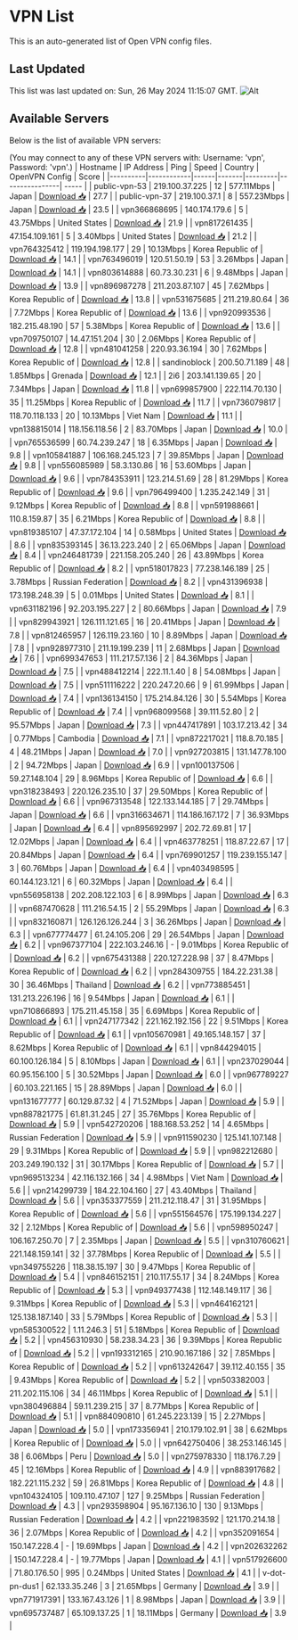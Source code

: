 # VPN List

This is an auto-generated list of Open VPN config files.

## Last Updated

This list was last updated on: Sun, 26 May 2024 11:15:07 GMT.
![Alt](https://repobeats.axiom.co/api/embed/186b98318ef1479477931607c1ad7d823f12451f.svg "Repobeats analytics image")

## Available Servers

Below is the list of available VPN servers:

(You may connect to any of these VPN servers with: Username: 'vpn', Password: 'vpn'.)
| Hostname | IP Address | Ping | Speed | Country | OpenVPN Config | Score |
|----------|------------|------|-------|---------|----------------| ----- |
| public-vpn-53 | 219.100.37.225 | 12 | 577.11Mbps | Japan | [Download 📥](./configs/server_0_JP.ovpn) | 27.7 |
| public-vpn-37 | 219.100.37.1 | 8 | 557.23Mbps | Japan | [Download 📥](./configs/server_1_JP.ovpn) | 23.5 |
| vpn366868695 | 140.174.179.6 | 5 | 43.75Mbps | United States | [Download 📥](./configs/server_2_US.ovpn) | 21.9 |
| vpn817261435 | 47.154.109.161 | 5 | 3.40Mbps | United States | [Download 📥](./configs/server_3_US.ovpn) | 21.2 |
| vpn764325412 | 119.194.198.177 | 29 | 10.13Mbps | Korea Republic of | [Download 📥](./configs/server_4_KR.ovpn) | 14.1 |
| vpn763496019 | 120.51.50.19 | 53 | 3.26Mbps | Japan | [Download 📥](./configs/server_5_JP.ovpn) | 14.1 |
| vpn803614888 | 60.73.30.231 | 6 | 9.48Mbps | Japan | [Download 📥](./configs/server_6_JP.ovpn) | 13.9 |
| vpn896987278 | 211.203.87.107 | 45 | 7.62Mbps | Korea Republic of | [Download 📥](./configs/server_7_KR.ovpn) | 13.8 |
| vpn531675685 | 211.219.80.64 | 36 | 7.72Mbps | Korea Republic of | [Download 📥](./configs/server_8_KR.ovpn) | 13.6 |
| vpn920993536 | 182.215.48.190 | 57 | 5.38Mbps | Korea Republic of | [Download 📥](./configs/server_9_KR.ovpn) | 13.6 |
| vpn709750107 | 14.47.151.204 | 30 | 2.06Mbps | Korea Republic of | [Download 📥](./configs/server_10_KR.ovpn) | 12.8 |
| vpn481041258 | 220.93.36.194 | 30 | 7.62Mbps | Korea Republic of | [Download 📥](./configs/server_11_KR.ovpn) | 12.8 |
| sandinoblock | 200.50.71.189 | 48 | 1.85Mbps | Grenada | [Download 📥](./configs/server_12_GD.ovpn) | 12.1 |
| 2i6 | 203.141.139.65 | 20 | 7.34Mbps | Japan | [Download 📥](./configs/server_13_JP.ovpn) | 11.8 |
| vpn699857900 | 222.114.70.130 | 35 | 11.25Mbps | Korea Republic of | [Download 📥](./configs/server_14_KR.ovpn) | 11.7 |
| vpn736079817 | 118.70.118.133 | 20 | 10.13Mbps | Viet Nam | [Download 📥](./configs/server_15_VN.ovpn) | 11.1 |
| vpn138815014 | 118.156.118.56 | 2 | 83.70Mbps | Japan | [Download 📥](./configs/server_16_JP.ovpn) | 10.0 |
| vpn765536599 | 60.74.239.247 | 18 | 6.35Mbps | Japan | [Download 📥](./configs/server_17_JP.ovpn) | 9.8 |
| vpn105841887 | 106.168.245.123 | 7 | 39.85Mbps | Japan | [Download 📥](./configs/server_18_JP.ovpn) | 9.8 |
| vpn556085989 | 58.3.130.86 | 16 | 53.60Mbps | Japan | [Download 📥](./configs/server_19_JP.ovpn) | 9.6 |
| vpn784353911 | 123.214.51.69 | 28 | 81.29Mbps | Korea Republic of | [Download 📥](./configs/server_20_KR.ovpn) | 9.6 |
| vpn796499400 | 1.235.242.149 | 31 | 9.12Mbps | Korea Republic of | [Download 📥](./configs/server_21_KR.ovpn) | 8.8 |
| vpn591988661 | 110.8.159.87 | 35 | 6.21Mbps | Korea Republic of | [Download 📥](./configs/server_22_KR.ovpn) | 8.8 |
| vpn819385107 | 47.37.172.104 | 14 | 0.58Mbps | United States | [Download 📥](./configs/server_23_US.ovpn) | 8.6 |
| vpn835393145 | 36.13.223.240 | 2 | 65.06Mbps | Japan | [Download 📥](./configs/server_24_JP.ovpn) | 8.4 |
| vpn246481739 | 221.158.205.240 | 26 | 43.89Mbps | Korea Republic of | [Download 📥](./configs/server_25_KR.ovpn) | 8.2 |
| vpn518017823 | 77.238.146.189 | 25 | 3.78Mbps | Russian Federation | [Download 📥](./configs/server_26_RU.ovpn) | 8.2 |
| vpn431396938 | 173.198.248.39 | 5 | 0.01Mbps | United States | [Download 📥](./configs/server_27_US.ovpn) | 8.1 |
| vpn631182196 | 92.203.195.227 | 2 | 80.66Mbps | Japan | [Download 📥](./configs/server_28_JP.ovpn) | 7.9 |
| vpn829943921 | 126.111.121.65 | 16 | 20.41Mbps | Japan | [Download 📥](./configs/server_29_JP.ovpn) | 7.8 |
| vpn812465957 | 126.119.23.160 | 10 | 8.89Mbps | Japan | [Download 📥](./configs/server_30_JP.ovpn) | 7.8 |
| vpn928977310 | 211.19.199.239 | 11 | 2.68Mbps | Japan | [Download 📥](./configs/server_31_JP.ovpn) | 7.6 |
| vpn699347653 | 111.217.57.136 | 2 | 84.36Mbps | Japan | [Download 📥](./configs/server_32_JP.ovpn) | 7.5 |
| vpn488412214 | 222.11.1.40 | 8 | 54.08Mbps | Japan | [Download 📥](./configs/server_33_JP.ovpn) | 7.5 |
| vpn511116222 | 220.247.20.66 | 9 | 61.99Mbps | Japan | [Download 📥](./configs/server_34_JP.ovpn) | 7.4 |
| vpn136134150 | 175.214.84.126 | 30 | 5.54Mbps | Korea Republic of | [Download 📥](./configs/server_35_KR.ovpn) | 7.4 |
| vpn968099568 | 39.111.52.80 | 2 | 95.57Mbps | Japan | [Download 📥](./configs/server_36_JP.ovpn) | 7.3 |
| vpn447417891 | 103.17.213.42 | 34 | 0.77Mbps | Cambodia | [Download 📥](./configs/server_37_KH.ovpn) | 7.1 |
| vpn872217021 | 118.8.70.185 | 4 | 48.21Mbps | Japan | [Download 📥](./configs/server_38_JP.ovpn) | 7.0 |
| vpn927203815 | 131.147.78.100 | 2 | 94.72Mbps | Japan | [Download 📥](./configs/server_39_JP.ovpn) | 6.9 |
| vpn100137506 | 59.27.148.104 | 29 | 8.96Mbps | Korea Republic of | [Download 📥](./configs/server_40_KR.ovpn) | 6.6 |
| vpn318238493 | 220.126.235.10 | 37 | 29.50Mbps | Korea Republic of | [Download 📥](./configs/server_41_KR.ovpn) | 6.6 |
| vpn967313548 | 122.133.144.185 | 7 | 29.74Mbps | Japan | [Download 📥](./configs/server_42_JP.ovpn) | 6.6 |
| vpn316634671 | 114.186.167.172 | 7 | 36.93Mbps | Japan | [Download 📥](./configs/server_43_JP.ovpn) | 6.4 |
| vpn895692997 | 202.72.69.81 | 17 | 12.02Mbps | Japan | [Download 📥](./configs/server_44_JP.ovpn) | 6.4 |
| vpn463778251 | 118.87.22.67 | 17 | 20.84Mbps | Japan | [Download 📥](./configs/server_45_JP.ovpn) | 6.4 |
| vpn769901257 | 119.239.155.147 | 3 | 60.76Mbps | Japan | [Download 📥](./configs/server_46_JP.ovpn) | 6.4 |
| vpn403498595 | 60.144.123.121 | 6 | 60.32Mbps | Japan | [Download 📥](./configs/server_47_JP.ovpn) | 6.4 |
| vpn556958138 | 202.208.122.103 | 6 | 8.99Mbps | Japan | [Download 📥](./configs/server_48_JP.ovpn) | 6.3 |
| vpn687470628 | 111.216.54.15 | 2 | 55.29Mbps | Japan | [Download 📥](./configs/server_49_JP.ovpn) | 6.3 |
| vpn832160871 | 126.126.126.244 | 3 | 36.26Mbps | Japan | [Download 📥](./configs/server_50_JP.ovpn) | 6.3 |
| vpn677774477 | 61.24.105.206 | 29 | 26.54Mbps | Japan | [Download 📥](./configs/server_51_JP.ovpn) | 6.2 |
| vpn967377104 | 222.103.246.16 | - | 9.01Mbps | Korea Republic of | [Download 📥](./configs/server_52_KR.ovpn) | 6.2 |
| vpn675431388 | 220.127.228.98 | 37 | 8.47Mbps | Korea Republic of | [Download 📥](./configs/server_53_KR.ovpn) | 6.2 |
| vpn284309755 | 184.22.231.38 | 30 | 36.46Mbps | Thailand | [Download 📥](./configs/server_54_TH.ovpn) | 6.2 |
| vpn773885451 | 131.213.226.196 | 16 | 9.54Mbps | Japan | [Download 📥](./configs/server_55_JP.ovpn) | 6.1 |
| vpn710866893 | 175.211.45.158 | 35 | 6.69Mbps | Korea Republic of | [Download 📥](./configs/server_56_KR.ovpn) | 6.1 |
| vpn247177342 | 221.162.192.156 | 22 | 9.51Mbps | Korea Republic of | [Download 📥](./configs/server_57_KR.ovpn) | 6.1 |
| vpn105670981 | 49.165.148.157 | 37 | 8.62Mbps | Korea Republic of | [Download 📥](./configs/server_58_KR.ovpn) | 6.1 |
| vpn844294015 | 60.100.126.184 | 5 | 8.10Mbps | Japan | [Download 📥](./configs/server_59_JP.ovpn) | 6.1 |
| vpn237029044 | 60.95.156.100 | 5 | 30.52Mbps | Japan | [Download 📥](./configs/server_60_JP.ovpn) | 6.0 |
| vpn967789227 | 60.103.221.165 | 15 | 28.89Mbps | Japan | [Download 📥](./configs/server_61_JP.ovpn) | 6.0 |
| vpn131677777 | 60.129.87.32 | 4 | 71.52Mbps | Japan | [Download 📥](./configs/server_62_JP.ovpn) | 5.9 |
| vpn887821775 | 61.81.31.245 | 27 | 35.76Mbps | Korea Republic of | [Download 📥](./configs/server_63_KR.ovpn) | 5.9 |
| vpn542720206 | 188.168.53.252 | 14 | 4.65Mbps | Russian Federation | [Download 📥](./configs/server_64_RU.ovpn) | 5.9 |
| vpn911590230 | 125.141.107.148 | 29 | 9.31Mbps | Korea Republic of | [Download 📥](./configs/server_65_KR.ovpn) | 5.9 |
| vpn982212680 | 203.249.190.132 | 31 | 30.17Mbps | Korea Republic of | [Download 📥](./configs/server_66_KR.ovpn) | 5.7 |
| vpn969513234 | 42.116.132.166 | 34 | 4.98Mbps | Viet Nam | [Download 📥](./configs/server_67_VN.ovpn) | 5.6 |
| vpn214299739 | 184.22.104.160 | 27 | 43.40Mbps | Thailand | [Download 📥](./configs/server_68_TH.ovpn) | 5.6 |
| vpn353377559 | 211.212.118.47 | 31 | 31.95Mbps | Korea Republic of | [Download 📥](./configs/server_69_KR.ovpn) | 5.6 |
| vpn551564576 | 175.199.134.227 | 32 | 2.12Mbps | Korea Republic of | [Download 📥](./configs/server_70_KR.ovpn) | 5.6 |
| vpn598950247 | 106.167.250.70 | 7 | 2.35Mbps | Japan | [Download 📥](./configs/server_71_JP.ovpn) | 5.5 |
| vpn310760621 | 221.148.159.141 | 32 | 37.78Mbps | Korea Republic of | [Download 📥](./configs/server_72_KR.ovpn) | 5.5 |
| vpn349755226 | 118.38.15.197 | 30 | 9.47Mbps | Korea Republic of | [Download 📥](./configs/server_73_KR.ovpn) | 5.4 |
| vpn846152151 | 210.117.55.17 | 34 | 8.24Mbps | Korea Republic of | [Download 📥](./configs/server_74_KR.ovpn) | 5.3 |
| vpn949377438 | 112.148.149.117 | 36 | 9.31Mbps | Korea Republic of | [Download 📥](./configs/server_75_KR.ovpn) | 5.3 |
| vpn464162121 | 125.138.187.140 | 33 | 5.79Mbps | Korea Republic of | [Download 📥](./configs/server_76_KR.ovpn) | 5.3 |
| vpn585300522 | 1.11.246.3 | 51 | 5.18Mbps | Korea Republic of | [Download 📥](./configs/server_77_KR.ovpn) | 5.2 |
| vpn456310930 | 58.238.34.23 | 36 | 9.39Mbps | Korea Republic of | [Download 📥](./configs/server_78_KR.ovpn) | 5.2 |
| vpn193312165 | 210.90.167.186 | 32 | 7.85Mbps | Korea Republic of | [Download 📥](./configs/server_79_KR.ovpn) | 5.2 |
| vpn613242647 | 39.112.40.155 | 35 | 9.43Mbps | Korea Republic of | [Download 📥](./configs/server_80_KR.ovpn) | 5.2 |
| vpn503382003 | 211.202.115.106 | 34 | 46.11Mbps | Korea Republic of | [Download 📥](./configs/server_81_KR.ovpn) | 5.1 |
| vpn380496884 | 59.11.239.215 | 37 | 8.77Mbps | Korea Republic of | [Download 📥](./configs/server_82_KR.ovpn) | 5.1 |
| vpn884090810 | 61.245.223.139 | 15 | 2.27Mbps | Japan | [Download 📥](./configs/server_83_JP.ovpn) | 5.0 |
| vpn173356941 | 210.179.102.91 | 38 | 6.62Mbps | Korea Republic of | [Download 📥](./configs/server_84_KR.ovpn) | 5.0 |
| vpn642750406 | 38.253.146.145 | 38 | 6.06Mbps | Peru | [Download 📥](./configs/server_85_PE.ovpn) | 5.0 |
| vpn275978330 | 118.176.7.29 | 45 | 12.16Mbps | Korea Republic of | [Download 📥](./configs/server_86_KR.ovpn) | 4.9 |
| vpn883917682 | 182.221.115.232 | 59 | 26.81Mbps | Korea Republic of | [Download 📥](./configs/server_87_KR.ovpn) | 4.8 |
| vpn104324105 | 109.110.47.107 | 127 | 9.25Mbps | Russian Federation | [Download 📥](./configs/server_88_RU.ovpn) | 4.3 |
| vpn293598904 | 95.167.136.10 | 130 | 9.13Mbps | Russian Federation | [Download 📥](./configs/server_89_RU.ovpn) | 4.2 |
| vpn221983592 | 121.170.214.18 | 36 | 2.07Mbps | Korea Republic of | [Download 📥](./configs/server_90_KR.ovpn) | 4.2 |
| vpn352091654 | 150.147.228.4 | - | 19.69Mbps | Japan | [Download 📥](./configs/server_91_JP.ovpn) | 4.2 |
| vpn202632262 | 150.147.228.4 | - | 19.77Mbps | Japan | [Download 📥](./configs/server_92_JP.ovpn) | 4.1 |
| vpn517926600 | 71.80.176.50 | 995 | 0.24Mbps | United States | [Download 📥](./configs/server_93_US.ovpn) | 4.1 |
| v-dot-pn-dus1 | 62.133.35.246 | 3 | 21.65Mbps | Germany | [Download 📥](./configs/server_94_DE.ovpn) | 3.9 |
| vpn771917391 | 133.167.43.126 | 1 | 8.98Mbps | Japan | [Download 📥](./configs/server_95_JP.ovpn) | 3.9 |
| vpn695737487 | 65.109.137.25 | 1 | 18.11Mbps | Germany | [Download 📥](./configs/server_96_DE.ovpn) | 3.9 |
